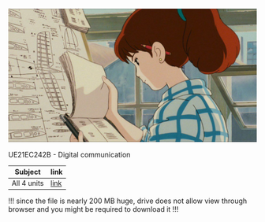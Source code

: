 ![Grinding time](/images/study2.jpg)

UE21EC242B - Digital communication

Subject                           | link             | 
--------------------------------------|-------------------------|
All 4 units                 | [link](https://drive.google.com/file/d/1zeVgI1bLW29Cf0JxKVZFSkpV-4yqK3O2/view?usp=sharing)   | 



!!! since the file is nearly 200 MB huge, drive does not allow view through browser and you might be required to download it !!!
